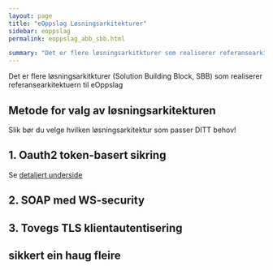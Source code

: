 ```yaml
---
layout: page
title: "eOppslag Løsningsarkitekturer"
sidebar: eoppslag
permalink: eoppslag_abb_sbb.html

summary: "Det er flere løsningsarkitkturer som realiserer referansearkitektuern til eOppslag"
---
```



Det er flere løsningsarkitkturer (Solution Building Block, SBB) som realiserer referansearkitektuern til eOppslag

## Metode for valg av løsningsarkitekturen

Slik bør du velge hvilken løsningsarkitektur som passer DITT behov!

## 1. Oauth2 token-basert sikring

Se [detaljert underside](eoppslag_sbb_oauth2.html)

## 2. SOAP med WS-security

## 3. Tovegs TLS klientautentisering

## sikkert ein haug fleire
